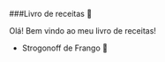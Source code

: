 ###Livro de receitas :book:

Olá! Bem vindo ao meu livro de receitas!

 - Strogonoff de Frango :chicken:

